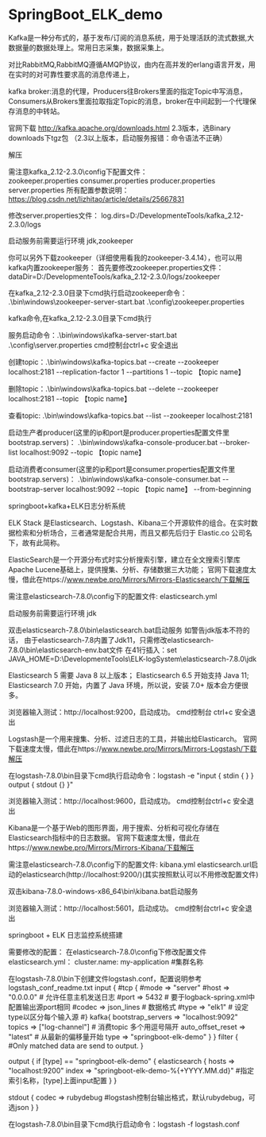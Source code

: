 # SpringBoot_ELK_demo

Kafka是一种分布式的，基于发布/订阅的消息系统，用于处理活跃的流式数据,大数据量的数据处理上。常用日志采集，数据采集上。

对比RabbitMQ,RabbitMQ遵循AMQP协议，由内在高并发的erlang语言开发，用在实时的对可靠性要求高的消息传递上，

kafka broker:消息的代理，Producers往Brokers里面的指定Topic中写消息，Consumers从Brokers里面拉取指定Topic的消息，broker在中间起到一个代理保存消息的中转站。

官网下载 http://kafka.apache.org/downloads.html  2.3版本，选Binary downloads下tgz包 （2.3以上版本，启动服务报错：命令语法不正确）

解压

需注意kafka_2.12-2.3.0\config下配置文件：    
zookeeper.properties 
consumer.properties
producer.properties 
server.properties 所有配置参数说明：https://blog.csdn.net/lizhitao/article/details/25667831

修改server.properties文件：
log.dirs=D:/DevelopmenteTools/kafka_2.12-2.3.0/logs

启动服务前需要运行环境 jdk,zookeeper

你可以另外下载zookeeper（详细使用看我的zookeeper-3.4.14），也可以用kafka内置zookeeper服务：
首先要修改zookeeper.properties文件：
dataDir=D:/DevelopmenteTools/kafka_2.12-2.3.0/logs/zookeeper

在kafka_2.12-2.3.0目录下cmd执行启动zookeeper命令：  .\bin\windows\zookeeper-server-start.bat .\config\zookeeper.properties

kafka命令,在kafka_2.12-2.3.0目录下cmd执行

服务启动命令：.\bin\windows\kafka-server-start.bat .\config\server.properties
cmd控制台ctrl+c 安全退出

创建topic：.\bin\windows\kafka-topics.bat --create --zookeeper localhost:2181 --replication-factor 1 --partitions 1 --topic 【topic name】

删除topic：.\bin\windows\kafka-topics.bat --delete --zookeeper localhost:2181 --topic 【topic name】

查看topic: .\bin\windows\kafka-topics.bat --list --zookeeper localhost:2181 

启动生产者producer(这里的ip和port是producer.properties配置文件里bootstrap.servers)： 
.\bin\windows\kafka-console-producer.bat --broker-list localhost:9092 --topic 【topic name】

启动消费者consumer(这里的ip和port是consumer.properties配置文件里bootstrap.servers)： 
.\bin\windows\kafka-console-consumer.bat --bootstrap-server localhost:9092 --topic 【topic name】 --from-beginning


springboot+kafka+ELK日志分析系统

ELK Stack 是Elasticsearch、Logstash、Kibana三个开源软件的组合。在实时数据检索和分析场合，三者通常是配合共用，而且又都先后归于 Elastic.co 公司名下，故有此简称。

ElasticSearch是一个开源分布式时实分析搜索引擎，建立在全文搜索引擎库Apache Lucene基础上，提供搜集、分析、存储数据三大功能；
官网下载速度太慢，借此在https://www.newbe.pro/Mirrors/Mirrors-Elasticsearch/下载解压

需注意elasticsearch-7.8.0\config下的配置文件:
elasticsearch.yml

启动服务前需要运行环境 jdk

双击elasticsearch-7.8.0\bin\elasticsearch.bat启动服务
如警告jdk版本不符的话，
由于elasticsearch-7.8内置了Jdk11，只需修改elasticsearch-7.8.0\bin\elasticsearch-env.bat文件
在41行插入：set JAVA_HOME=D:\DevelopmenteTools\ELK-logSystem\elasticsearch-7.8.0\jdk

Elasticsearch 5 需要 Java 8 以上版本；
Elasticsearch 6.5 开始支持 Java 11;
Elasticsearch 7.0 开始，内置了 Java 环境，所以说，安装 7.0+ 版本会方便很多。

浏览器输入测试：http://localhost:9200，启动成功。
cmd控制台 ctrl+c 安全退出

Logstash是一个用来搜集、分析、过滤日志的工具，并输出给Elasticarch。 
官网下载速度太慢，借此在https://www.newbe.pro/Mirrors/Mirrors-Logstash/下载解压

在logstash-7.8.0\bin目录下cmd执行启动命令：logstash -e "input { stdin { } } output { stdout {} }"

浏览器输入测试：http://localhost:9600，启动成功。
cmd控制台ctrl+c 安全退出

Kibana是一个基于Web的图形界面，用于搜索、分析和可视化存储在Elasticsearch指标中的日志数据。
官网下载速度太慢，借此在https://www.newbe.pro/Mirrors/Mirrors-Kibana/下载解压

需注意elasticsearch-7.8.0\config下的配置文件:
kibana.yml      elasticsearch.url启动的elasticsearch(http://localhost:9200/)(其实按照默认可以不用修改配置文件)

双击kibana-7.8.0-windows-x86_64\bin\kibana.bat启动服务

浏览器输入测试：http://localhost:5601，启动成功。
cmd控制台ctrl+c 安全退出


springboot + ELK 日志监控系统搭建

需要修改的配置：
在elasticsearch-7.8.0\config下修改配置文件elasticsearch.yml：
cluster.name: my-application     #集群名称 

在logstash-7.8.0\bin下创建文件logstash.conf，配置说明参考logstash_conf_readme.txt
input {
  #tcp {
    #mode => "server"
    #host => "0.0.0.0"   # 允许任意主机发送日志
	#port => 5432    	 # 要于logback-spring.xml中配置输出源port相同
    #codec => json_lines    # 数据格式
	#type => "elk1"      # 设定type以区分每个输入源
  #}
  kafka{ 
    bootstrap_servers => "localhost:9092"
    topics => ["log-channel"]       # 消费topic  多个用逗号隔开
    auto_offset_reset => "latest"   # 从最新的偏移量开始
    type => "springboot-elk-demo"
  }
} 
filter {
  #Only matched data are send to output.
}
	
output {
  if [type] == "springboot-elk-demo" { 
    elasticsearch {
	  hosts => "localhost:9200"
	  index => "springboot-elk-demo-%{+YYYY.MM.dd}"  #指定索引名称，[type]上面input配置
    }
  } 

  stdout { 
    codec => rubydebug   #logstash控制台输出格式，默认rubydebug，可选json
  }
}

在logstash-7.8.0\bin目录下cmd执行启动命令：logstash -f logstash.conf


